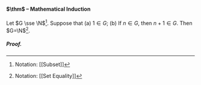 #### $\thm$ – Mathematical Induction
Let $G \sse \N$[^1]. Suppose that
(a) $1 \in G$;
(b) If $n\in G$, then $n+1\in G$.
Then $G=\N$[^2].

##### *Proof.*

[^1]: Notation: [[Subset]]
[^2]: Notation: [[Set Equality]]